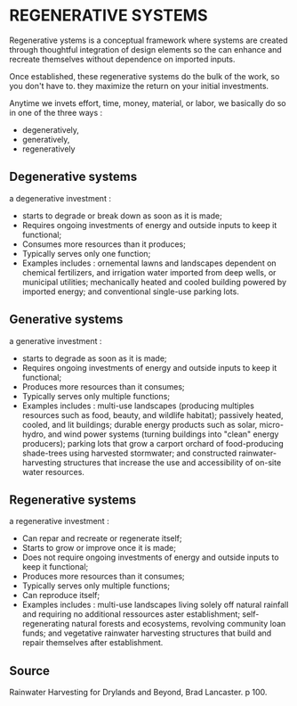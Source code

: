 # REGENERATIVE SYSTEMS

Regenerative ystems is a conceptual framework where systems are created through thoughtful integration of design elements so the can enhance and recreate themselves without dependence on imported inputs.

Once established, these regenerative systems do the bulk of the work, so you don't have to. they maximize the return on your initial investments.

Anytime we invets effort, time, money, material, or labor, we basically do so in one of the three ways :
- degeneratively,
- generatively,
- regeneratively

## Degenerative systems
a degenerative investment :
- starts to degrade or break down as soon as it is made; 
- Requires ongoing investments of energy and outside inputs to keep it functional;
- Consumes more resources than it produces;
- Typically serves only one function;
- Examples includes : ornemental lawns and landscapes dependent on chemical fertilizers, and irrigation water imported from deep wells, or municipal utilities; mechanically heated and cooled building powered by imported energy; and conventional single-use parking lots.


## Generative systems
a generative investment :
- starts to degrade as soon as it is made; 
- Requires ongoing investments of energy and outside inputs to keep it functional;
- Produces more resources than it consumes;
- Typically serves only multiple functions;
- Examples includes : multi-use landscapes (producing multiples resources such as food, beauty, and wildlife habitat); passively heated, cooled, and lit buildings; durable energy products such as solar, micro-hydro, and wind power systems (turning buildings into "clean" energy producers); parking lots that grow a carport orchard of food-producing shade-trees using harvested stormwater; and constructed rainwater-harvesting structures that increase the use and accessibility of on-site water resources.

## Regenerative systems
a regenerative investment :
- Can repar and recreate or regenerate itself;
- Starts to grow or improve once it is made;
- Does not require ongoing investments of energy and outside inputs to keep it functional;
- Produces more resources than it consumes;
- Typically serves only multiple functions;
- Can reproduce itself;
- Examples includes : multi-use landscapes living solely off natural rainfall and requiring no additional ressources aster establishment; self-regenerating natural forests and ecosystems, revolving community loan funds; and vegetative rainwater harvesting structures that build and repair themselves after establishment.

## Source 
Rainwater Harvesting for Drylands and Beyond, Brad Lancaster. p 100.


